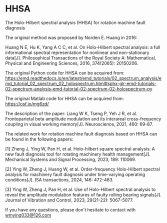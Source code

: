 # HHSA
The Holo-Hilbert spectral analysis (HHSA) for rotation machine fault diagnosis

The original method was proposed by Norden E. Huang in 2016:

Huang N E, Hu K, Yang A C C, et al. On Holo-Hilbert spectral analysis: a full informational spectral representation for nonlinear and non-stationary data[J]. Philosophical Transactions of the Royal Society A: Mathematical, Physical and Engineering Sciences, 2016, 374(2065): 20150206.


The original Python code for HHSA can be acquired from: https://emd.readthedocs.io/en/latest/emd_tutorials/02_spectrum_analysis/emd_tutorial_02_spectrum_02_holospectrum.html#sphx-glr-emd-tutorials-02-spectrum-analysis-emd-tutorial-02-spectrum-02-holospectrum-py


The original Matlab code for HHSA can be acquired from: https://osf.io/mg6zd/

The description of the paper: Liang W K, Tseng P, Yeh J R, et al. Frontoparietal beta amplitude modulation and its interareal cross-frequency coupling in visual working memory[J]. Neuroscience, 2021, 460: 69-87.


The related work for rotation machine fault diagnosis based on HHSA can be found in the following papers:

[1] Zheng J, Ying W, Pan H, et al. Holo-hilbert square spectral analysis: A new fault diagnosis tool for rotating machinery health management[J]. Mechanical Systems and Signal Processing, 2023, 189: 110069.

[2] Ying W, Zheng J, Huang W, et al. Order-frequency Holo-Hilbert spectral analysis for machinery fault diagnosis under time-varying operating conditions[J]. ISA transactions, 2024, 146: 472-483.

[3] Ying W, Zheng J, Pan H, et al. Use of Holo-Hilbert spectral analysis to reveal the amplitude modulation features of faulty rolling bearing signals[J]. Journal of Vibration and Control, 2023, 29(21-22): 5067-5077.

If you have any questions, please don't hesitate to contact with wmying033@126.com 


